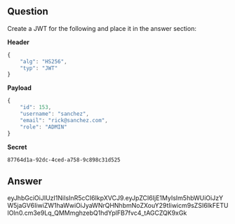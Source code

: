 ## Question

Create a JWT for the following and place it in the answer section:

**Header**
```js
{
    "alg": "HS256",
    "typ": "JWT"
}
```

**Payload**
```js
{
    "id": 153,
    "username": "sanchez",
    "email": "rick@sanchez.com",
    "role": "ADMIN"
}
```

**Secret**
```
87764d1a-92dc-4ced-a758-9c898c31d525
```

## Answer
eyJhbGciOiJIUzI1NiIsInR5cCI6IkpXVCJ9.eyJpZCI6IjE1MyIsIm5hbWUiOiJzYW5jaGV6IiwiZW1haWwiOiJyaWNrQHNhbmNoZXouY29tIiwicm9sZSI6IkFETUlOIn0.cm3e9Lq_QMMmghzebQ1hdYplFB7fvc4_tAGCZQK9xGk

